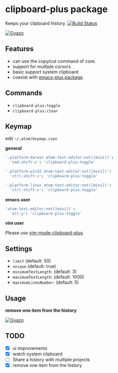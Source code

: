 # clipboard-plus package

Keeps your clipboard history.
[![Build Status](https://travis-ci.org/aki77/atom-clipboard-plus.svg)](https://travis-ci.org/aki77/atom-clipboard-plus)

[![Gyazo](http://i.gyazo.com/48cfc66c8f8b7666efb7334d928f1a9e.gif)](http://gyazo.com/48cfc66c8f8b7666efb7334d928f1a9e)

## Features
* can use the copy/cut command of core.
* support for multiple cursors
* basic support system clipboard
* coexist with [emacs-plus package](https://atom.io/packages/emacs-plus).

## Commands
* `clipboard-plus:toggle`
* `clipboard-plus:clear`

## Keymap

edit `~/.atom/keymap.cson`

**general**

```coffeescript
'.platform-darwin atom-text-editor:not([mini])':
  'cmd-shift-v': 'clipboard-plus:toggle'

'.platform-win32 atom-text-editor:not([mini])':
  'ctrl-shift-v': 'clipboard-plus:toggle'

'.platform-linux atom-text-editor:not([mini])':
  'ctrl-shift-v': 'clipboard-plus:toggle'
```

**emacs user**

```coffeescript
'atom-text-editor:not([mini])':
  'alt-y': 'clipboard-plus:toggle'
```

**vim user**

Please use [vim-mode-clipboard-plus](https://atom.io/packages/vim-mode-clipboard-plus).

## Settings

* `limit` (default: 50)
* `unique` (default: true)
* `minimumTextLength`: (default: 3)
* `maximumTextLength`: (default: 1000)
* `maximumLinesNumber`: (default: 5)

## Usage

**remove one item from the history**

[![Gyazo](http://i.gyazo.com/17d3a26bfb5b069b71aedb64acab846f.gif)](http://gyazo.com/17d3a26bfb5b069b71aedb64acab846f)

## TODO

- [x] ui improvements
- [x] watch system clipboard
- [ ] Share a history with multiple projects
- [x] remove one item from the history

